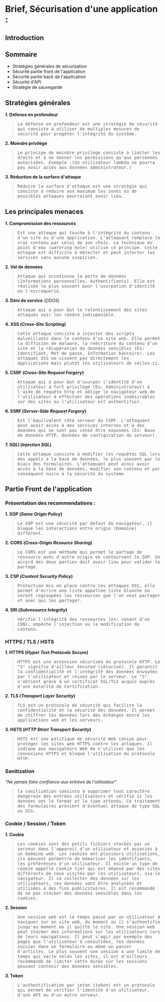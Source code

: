 # Brief, Sécurisation d'une application :

## Introduction

## Sommaire

- Stratégies générales de sécurisation
- Sécurité partie front de l'application
- Sécurité partie back de l'application
- Sécurité d'API
- Stratégie de sauvegarde

## Stratégies générales

**1. Défense en profondeur**

> <samp>La défense en profondeur est une stratègie de sécurité qui consiste à utiliser de multiples mesures de sécurité pour progéter l'intégrité du système.</samp>

**2. Moindre privilège**

> <samp>Le principe de moindre privilège consiste à limiter les droits et à ne donner les permissions qu'aux personnes autorisées.
> _Exemple_ :(Un utilisateur lambda ne pourra pas avoir accès aux données administrateur.)</samp>

**3. Réduction de la surface d'attaque**

> <samp>Réduire la surface d'attaque est une stratègie qui consiste à reduire aux maximum les zones où de possibles attaques pourraient avoir lieu.</samp>

## Les principales menaces

**1. Compromission des ressources**

> <samp>Est une attaque qui touche à l'intégrité du contenu d'un site ou d'une application. L'attaquant remplace le vrai contenu par celui de son choix. La technique du point d'eau (_watering hole_) utilise ce principe. Cette attaque est difficile à détecter et peut infecter les services sans aucune suspicion. </samp>

**2. Vol de données**

> <samp>Attaque qui occationne la perte de données (Informations personnelles, Authentifiants). Elle est réalisée le plus souvent pour l'usurpation d'identité ou l'escroquerie.</samp>

**3. Déni de service** (_DDOS_)

> <samp>Attaque qui a pour but le ralentissement des sites attaqués voir les rendre indisponible.</samp>

**4. XSS (_Cross-Site Scripting_)**

> <samp>Cette attaque conciste à injecter des scripts malveillants dans le contenu d'un site web. Elle permet la diffusion de malware, la réécriture du contenu d'un site et la récupération de données sensibles (Ex: Identifiant, Mot de passe, Information bancaire). Les attaques XSS ne viseent pas directement les applications mais plutôt les utilisateurs de celles-ci. </samp>

**5. CSRF (_Cross-Site Request Forgery_)**

> <samp>Attaque qui à pour but d'usurper l'identité d'un utilisateur à fort privilège (Ex: Administrateur) à l'aide de requête http et oblige le navigateur web de l'utilisateur à effectuer des opérations indésirables sur des sites ou l'utilisateur est authentifier.</samp>

**6. SSRF (_Server-Side Request Forgery_)**

> <samp>Est l'équilvalent côté serveur du CSRF. L'attaquant peut avoir accès à des services internes et à des données qui ne sont pas censé être exposées (Ex: Base de données HTTP, données de configuration du serveur).</samp>

**7. SQLI (_Injection SQL_)**

> <samp>Cette attaque consiste à modifier les requêtes SQL lors des appels à la base de données, le plus souvent par le biais des formulaires. L'attaquant peut ainsi avoir accès à la base de données, modifier son contenu et par conséquent nuire à la sécurité du système </samp>

## Partie Front de l'application

### Présentation des recommendations :

**1. SOP (_Same Origin Policy_)**

> <samp>Le SOP est une sécurité par defaut du navigateur, il bloque les interactions entre origin (Domaine) différent. </samp>

**2. CORS (_Cross-Origin Resource Sharing_)**

> <samp>Le CORS est une méthode qui permet le partage de ressource avec d'autre origin en contournant le SOP. Un accord des deux parties doit avoir lieu pour valider le partage.</samp>

**3. CSP (_Content Security Policy_)**

> <samp>Protection mis en place contre les attaques XSS, elle permet d'écrire une liste appellée liste blanche où seront regroupées les ressources que l'on veut partager et avec qui les partager.</samp>

**4. SRI (_Subresource Integrity_)**

> <samp>Vérifie l'intégrité des ressources (ex: venant d'un CDN), empêche l'injection ou la modification du contenu.</samp>

### HTTPS / TLS / HSTS

**1. HTTPS (_Hyper Text Protocole Secure_)**

> <samp>HTTPS est une extension sécurisée du protocole HTTP. Le "S" signifie d'ailleur _Secured_ (sécurisé). Il garantit la confidentialité et l'intégrité des données envoyées par l'utilisateur et reçues par le serveur.
> Le "S" s'obtient grâce à un certificat SSL/TLS acquis auprès d'une Autorité de Certification.</samp>

**2. TLS (_Transport Layer Security_)**

> <samp>TLS est un protocole de sécurité qui facilite la confidentialité et la sécurité des données. Il permet de chiffrer les données lors des échanges entre les applications web et les serveurs. </samp>

**3. HSTS (_HTTP Strict Transport Security_)**

> <samp>HSTS est une politique de sécurité Web conçue pour protéger les sites web HTTPS contre les attaques. Il indique aux navigateurs Web de n'utiliser que les connexions HTTPS et bloque l'utilisation du protocole HTTP.</samp>

### Sanitization

_"Ne jamais faire confiance aux entrées de l'utilisateur"_

> <samp>la sanitization consiste à supprimer tout caractère dangereux des entrées utilisateurs et vérifie si les données ont le format et le type attendu.
> Ce traitement des formulaires prévient d'éventuel attaque de type SQL ou XSS. </samp>

### Cookie / Session / Token

**1. Cookie**

> <samp>Les cookies sont des petits fichiers stockés par un serveur dans l'appareil d'un utilisateur et associés à un domaine web.
> Les cookies ont plusieurs utilisations, ils peuvent permettre de mémoriser les identifiants, les préférences d'un utilisateur.
> Il existe un type de cookie appellé _Cookie tier_ qui est déposé par des sites différents de ceux visités par les utilisateurs, via le navigateur. Il va collecter des données sur les utilisateurs, ces données vont être analysées et utilisées à des fins publicitaires.
> Il est recommandé de ne pas stocker des données sensibles dans les cookies.</samp>

**2. Session**

> <samp>Une session web est le temps passé par un utilisateur à naviguer sur un site web, du moment où il s'authentifie jusqu'au moment où il quitte le site.
> Une session web peut stocker des informations sur les utilisateurs lors de leurs navigations. Il peut s'agir par exemple des pages que l'utilisateur à consultées, les données saisies dans un formulaire ou même un panier d'articles.
> Le plus souvent une session a une limite de temps qui varie selon les sites, il est d'ailleurs recommandé de limiter cette durée sur les sessions pouvant contenir des données sensibles.</samp>

**3. Token**

> <samp>L'authentification par jeton (_token_) est un protocole qui permet de vérifier l'identité d'un utilisateur, d'une API ou d'un autre serveur.
> </samp>
